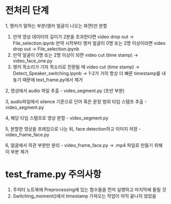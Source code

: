 # 전처리 단계

1, 앵커가 말하는 부분(앵커 얼굴이 나오는 화면)만 분할

  1) 만약 영상 데이터의 길이가 2분을 초과한다면 video drop out -> File_selection.ipynb
     만약 시작부터 앵커 얼굴이 0명 또는 2명 이상이라면 video drop out -> File_selection.ipynb
  2) 만약 얼굴이 0명 또는 2명 이상이 되면 video cut (time stamp) -> video_face_one.py
  3) 앵커 목소리가 기자 목소리로 전환될 때 video cut (time stamp) -> Detect_Speaker_switching.ipynb -> 1-2가 거의 항상 더 빠른 timestamp를 내놓기 때문에 text_frame.py에서 제거

2, 영상에서 audio 파일 추출 - video_segment.py (초반 부분)

3, audio파일에서 silence 기준으로 단어 혹은 문장 범위 타임 스탬프 추출 - video_segment.py

4, 해당 타임 스탬프로 영상 분할 - video_segment.py

5, 분할한 영상을 프레임으로 나눈 뒤, face detection하고 이미지 저장 - video_frame_face.py

6, 얼굴에서 하관 부분만 분리 - video_frame_face.py -> .mp4 파일로 만들기 위해 이 부분 제거


# test_frame.py 주의사항
  1) 주피터 노트북에 Preprocessing에 있는 함수들을 먼저 실행하고 마지막에 돌릴 것
  2) Switching_moment()에서 timestamp 가져오는 작업이 아직 끝나지 않았음
